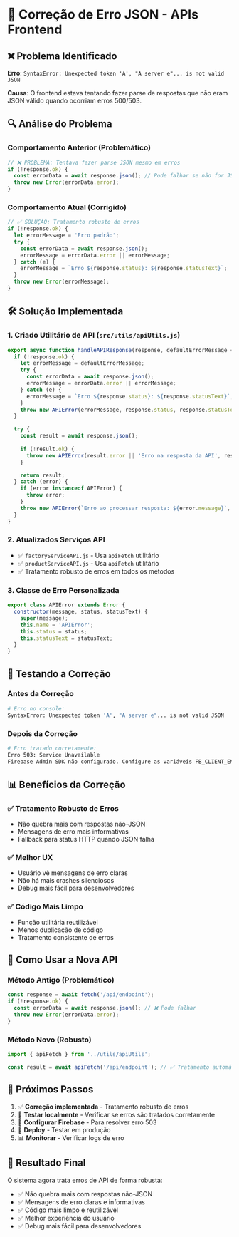 # 🔧 Correção de Erro JSON - APIs Frontend

## ❌ Problema Identificado
**Erro**: `SyntaxError: Unexpected token 'A', "A server e"... is not valid JSON`

**Causa**: O frontend estava tentando fazer parse de respostas que não eram JSON válido quando ocorriam erros 500/503.

## 🔍 Análise do Problema

### **Comportamento Anterior (Problemático)**
```javascript
// ❌ PROBLEMA: Tentava fazer parse JSON mesmo em erros
if (!response.ok) {
  const errorData = await response.json(); // Pode falhar se não for JSON
  throw new Error(errorData.error);
}
```

### **Comportamento Atual (Corrigido)**
```javascript
// ✅ SOLUÇÃO: Tratamento robusto de erros
if (!response.ok) {
  let errorMessage = 'Erro padrão';
  try {
    const errorData = await response.json();
    errorMessage = errorData.error || errorMessage;
  } catch (e) {
    errorMessage = `Erro ${response.status}: ${response.statusText}`;
  }
  throw new Error(errorMessage);
}
```

## 🛠️ Solução Implementada

### 1. **Criado Utilitário de API (`src/utils/apiUtils.js`)**
```javascript
export async function handleAPIResponse(response, defaultErrorMessage = 'Erro na API') {
  if (!response.ok) {
    let errorMessage = defaultErrorMessage;
    try {
      const errorData = await response.json();
      errorMessage = errorData.error || errorMessage;
    } catch (e) {
      errorMessage = `Erro ${response.status}: ${response.statusText}`;
    }
    throw new APIError(errorMessage, response.status, response.statusText);
  }

  try {
    const result = await response.json();
    
    if (!result.ok) {
      throw new APIError(result.error || 'Erro na resposta da API', response.status, response.statusText);
    }

    return result;
  } catch (error) {
    if (error instanceof APIError) {
      throw error;
    }
    throw new APIError(`Erro ao processar resposta: ${error.message}`, response.status, response.statusText);
  }
}
```

### 2. **Atualizados Serviços API**
- ✅ `factoryServiceAPI.js` - Usa `apiFetch` utilitário
- ✅ `productServiceAPI.js` - Usa `apiFetch` utilitário
- ✅ Tratamento robusto de erros em todos os métodos

### 3. **Classe de Erro Personalizada**
```javascript
export class APIError extends Error {
  constructor(message, status, statusText) {
    super(message);
    this.name = 'APIError';
    this.status = status;
    this.statusText = statusText;
  }
}
```

## 🧪 Testando a Correção

### **Antes da Correção**
```bash
# Erro no console:
SyntaxError: Unexpected token 'A', "A server e"... is not valid JSON
```

### **Depois da Correção**
```bash
# Erro tratado corretamente:
Erro 503: Service Unavailable
Firebase Admin SDK não configurado. Configure as variáveis FB_CLIENT_EMAIL e FB_PRIVATE_KEY.
```

## 📊 Benefícios da Correção

### ✅ **Tratamento Robusto de Erros**
- Não quebra mais com respostas não-JSON
- Mensagens de erro mais informativas
- Fallback para status HTTP quando JSON falha

### ✅ **Melhor UX**
- Usuário vê mensagens de erro claras
- Não há mais crashes silenciosos
- Debug mais fácil para desenvolvedores

### ✅ **Código Mais Limpo**
- Função utilitária reutilizável
- Menos duplicação de código
- Tratamento consistente de erros

## 🔧 Como Usar a Nova API

### **Método Antigo (Problemático)**
```javascript
const response = await fetch('/api/endpoint');
if (!response.ok) {
  const errorData = await response.json(); // ❌ Pode falhar
  throw new Error(errorData.error);
}
```

### **Método Novo (Robusto)**
```javascript
import { apiFetch } from '../utils/apiUtils';

const result = await apiFetch('/api/endpoint'); // ✅ Tratamento automático
```

## 🚀 Próximos Passos

1. ✅ **Correção implementada** - Tratamento robusto de erros
2. 🧪 **Testar localmente** - Verificar se erros são tratados corretamente
3. 🔧 **Configurar Firebase** - Para resolver erro 503
4. 🚀 **Deploy** - Testar em produção
5. 📊 **Monitorar** - Verificar logs de erro

## 🎯 Resultado Final

O sistema agora trata erros de API de forma robusta:
- ✅ Não quebra mais com respostas não-JSON
- ✅ Mensagens de erro claras e informativas
- ✅ Código mais limpo e reutilizável
- ✅ Melhor experiência do usuário
- ✅ Debug mais fácil para desenvolvedores
